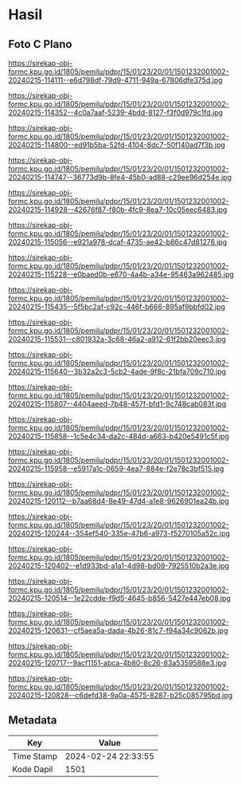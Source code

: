 # Hasil

## Foto C Plano

https://sirekap-obj-formc.kpu.go.id/1805/pemilu/pdpr/15/01/23/20/01/1501232001002-20240215-114111--e6d798df-79d9-4711-949a-67806dfe375d.jpg

https://sirekap-obj-formc.kpu.go.id/1805/pemilu/pdpr/15/01/23/20/01/1501232001002-20240215-114352--4c0a7aaf-5239-4bdd-8127-f3f0d979c1fd.jpg

https://sirekap-obj-formc.kpu.go.id/1805/pemilu/pdpr/15/01/23/20/01/1501232001002-20240215-114800--ed91b5ba-52fd-4104-8dc7-50f140ad7f3b.jpg

https://sirekap-obj-formc.kpu.go.id/1805/pemilu/pdpr/15/01/23/20/01/1501232001002-20240215-114747--36773d9b-8fe4-45b0-ad88-c29ee96d254e.jpg

https://sirekap-obj-formc.kpu.go.id/1805/pemilu/pdpr/15/01/23/20/01/1501232001002-20240215-114928--42676f87-f80b-4fc9-8ea7-10c05eec6483.jpg

https://sirekap-obj-formc.kpu.go.id/1805/pemilu/pdpr/15/01/23/20/01/1501232001002-20240215-115056--e921a978-dcaf-4735-ae42-b86c47d81276.jpg

https://sirekap-obj-formc.kpu.go.id/1805/pemilu/pdpr/15/01/23/20/01/1501232001002-20240215-115228--e0baed0b-e670-4a4b-a34e-95463a962485.jpg

https://sirekap-obj-formc.kpu.go.id/1805/pemilu/pdpr/15/01/23/20/01/1501232001002-20240215-115435--5f5bc2af-c92c-446f-b666-895af9bbfd02.jpg

https://sirekap-obj-formc.kpu.go.id/1805/pemilu/pdpr/15/01/23/20/01/1501232001002-20240215-115531--c801932a-3c68-46a2-a912-61f2bb20eec3.jpg

https://sirekap-obj-formc.kpu.go.id/1805/pemilu/pdpr/15/01/23/20/01/1501232001002-20240215-115640--3b32a2c3-5cb2-4ade-9f8c-21bfa709c710.jpg

https://sirekap-obj-formc.kpu.go.id/1805/pemilu/pdpr/15/01/23/20/01/1501232001002-20240215-115807--4404aeed-7b48-457f-bfd1-9c748cab083f.jpg

https://sirekap-obj-formc.kpu.go.id/1805/pemilu/pdpr/15/01/23/20/01/1501232001002-20240215-115858--1c5e4c34-da2c-484d-a663-b420e5491c5f.jpg

https://sirekap-obj-formc.kpu.go.id/1805/pemilu/pdpr/15/01/23/20/01/1501232001002-20240215-115958--e5917a1c-0659-4ea7-884e-f2e78c3bf515.jpg

https://sirekap-obj-formc.kpu.go.id/1805/pemilu/pdpr/15/01/23/20/01/1501232001002-20240215-120112--b7aa68d4-8e49-47d4-a1e8-9626901ea24b.jpg

https://sirekap-obj-formc.kpu.go.id/1805/pemilu/pdpr/15/01/23/20/01/1501232001002-20240215-120244--354ef540-335e-47b6-a973-f5270105a52c.jpg

https://sirekap-obj-formc.kpu.go.id/1805/pemilu/pdpr/15/01/23/20/01/1501232001002-20240215-120402--e1d933bd-a1a1-4d98-bd09-7925510b2a3e.jpg

https://sirekap-obj-formc.kpu.go.id/1805/pemilu/pdpr/15/01/23/20/01/1501232001002-20240215-120514--1e22cdde-f9d5-4645-b856-5427e447eb08.jpg

https://sirekap-obj-formc.kpu.go.id/1805/pemilu/pdpr/15/01/23/20/01/1501232001002-20240215-120631--cf5aea5a-dada-4b26-81c7-f94a34c9062b.jpg

https://sirekap-obj-formc.kpu.go.id/1805/pemilu/pdpr/15/01/23/20/01/1501232001002-20240215-120717--9acf1151-abca-4b80-8c26-83a5359588e3.jpg

https://sirekap-obj-formc.kpu.go.id/1805/pemilu/pdpr/15/01/23/20/01/1501232001002-20240215-120828--c6defd38-9a0a-4575-8287-b25c085795bd.jpg


## Metadata

| Key        | Value               |
| ---------- | ------------------- |
| Time Stamp | 2024-02-24 22:33:55 |
| Kode Dapil | 1501                |



